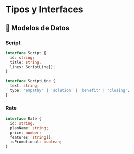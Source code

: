 # Tipos y Interfaces

## 📝 Modelos de Datos

### Script
```typescript
interface Script {
  id: string;
  title: string;
  lines: ScriptLine[];
}

interface ScriptLine {
  text: string;
  type: 'empathy' | 'solution' | 'benefit' | 'closing';
}
```

### Rate
```typescript
interface Rate {
  id: string;
  planName: string;
  price: number;
  features: string[];
  isPromotional: boolean;
}
``` 